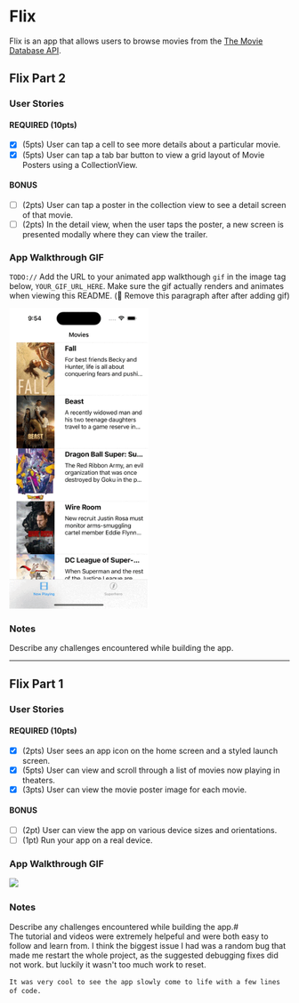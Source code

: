 # Flix

Flix is an app that allows users to browse movies from the [The Movie Database API](http://docs.themoviedb.apiary.io/#).

## Flix Part 2

### User Stories

#### REQUIRED (10pts)
- [x] (5pts) User can tap a cell to see more details about a particular movie.
- [x] (5pts) User can tap a tab bar button to view a grid layout of Movie Posters using a CollectionView.

#### BONUS
- [ ] (2pts) User can tap a poster in the collection view to see a detail screen of that movie.
- [ ] (2pts) In the detail view, when the user taps the poster, a new screen is presented modally where they can view the trailer.

### App Walkthrough GIF
`TODO://` Add the URL to your animated app walkthough `gif` in the image tag below, `YOUR_GIF_URL_HERE`. Make sure the gif actually renders and animates when viewing this README. (🚫 Remove this paragraph after after adding gif)

<img src="Simulator Screen Recording - iPhone 14 Pro - 2022-09-19 at 21.54.42.gif" width=250><br>

### Notes
Describe any challenges encountered while building the app.



---

## Flix Part 1

### User Stories

#### REQUIRED (10pts)
- [x] (2pts) User sees an app icon on the home screen and a styled launch screen.
- [x] (5pts) User can view and scroll through a list of movies now playing in theaters.
- [x] (3pts) User can view the movie poster image for each movie.

#### BONUS
- [ ] (2pt) User can view the app on various device sizes and orientations.
- [ ] (1pt) Run your app on a real device.

### App Walkthrough GIF


<img src="Simulator Screen Recording - iPhone 13 - 2022-09-12 at 21.42.08" width=250><br>

### Notes
Describe any challenges encountered while building the app.#  
The tutorial and videos were extremely helpeful and were both easy to follow and learn from. I think the biggest issue I had was a random bug that made me restart the whole project, as the suggested debugging fixes did not work. but luckily it wasn't too much work to reset. 
    
    It was very cool to see the app slowly come to life with a few lines of code. 
